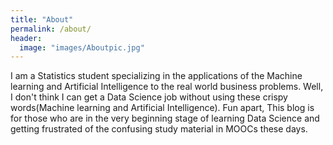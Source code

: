 ```yaml
---
title: "About"
permalink: /about/
header:
  image: "images/Aboutpic.jpg"
---
```

I am a Statistics student specializing in the applications of the Machine learning and Artificial Intelligence to the real world business problems. Well, I don't think I can get a Data Science job without using these crispy words(Machine learning and Artificial Intelligence). Fun apart, This blog is for those who are in the very beginning stage of learning Data Science and getting frustrated of the confusing study material in MOOCs these days.